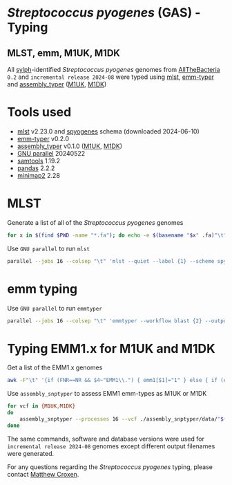 *Streptococcus pyogenes* (GAS) - Typing
=====================================
MLST, emm, M1UK, M1DK
---------------------

All [sylph](https://github.com/bluenote-1577/sylph)-identified *Streptococcus pyogenes* genomes from [AllTheBacteria](https://allthebacteria.readthedocs.io/en/latest/) ``0.2`` and ``incremental release 2024-08`` were typed using [mlst](https://github.com/tseemann/mlst), [emm-typer](https://github.com/MDU-PHL/emmtyper) and [assembly_typer](https://github.com/boasvdp/assembly_snptyper) ([M1UK](https://pubmed.ncbi.nlm.nih.gov/31519541/), [M1DK](https://pubmed.ncbi.nlm.nih.gov/38961826/))

# Tools used
* [mlst](https://github.com/tseemann/mlst) v2.23.0 and [spyogenes](www.pubmlst.org) schema (downloaded 2024-06-10)
* [emm-typer](https://github.com/MDU-PHL/emmtyper) v0.2.0
* [assembly_typer](https://github.com/boasvdp/assembly_snptyper) v0.1.0 ([M1UK](https://pubmed.ncbi.nlm.nih.gov/31519541/), [M1DK](https://pubmed.ncbi.nlm.nih.gov/38961826/))
* [GNU parallel](https://www.gnu.org/software/parallel/) 20240522
* [samtools](https://pubmed.ncbi.nlm.nih.gov/19505943/) 1.19.2
* [pandas](https://pandas.pydata.org/) 2.2.2
* [minimap2](https://pubmed.ncbi.nlm.nih.gov/29750242/) 2.28

# MLST
Generate a list of all of the *Streptococcus pyogenes* genomes

```bash
for x in $(find $PWD -name "*.fa"); do echo -e $(basename "$x" .fa)"\t"$x; done > atb-gas-genomes.txt
```

Use ``GNU parallel`` to run ``mlst``
```bash
parallel --jobs 16 --colsep "\t" 'mlst --quiet --label {1} --scheme spyogenes {2}' :::: atb-gas-genomes.txt | sort > atb0.2-gas-mlst.tsv
```

# emm typing
Use ``GNU parallel`` to run ``emmtyper``
```bash
parallel --jobs 16 --colsep "\t" 'emmtyper --workflow blast {2} --output-format verbose 2> /dev/null' :::: atb-gas-genomes.txt | awk -F"\t" -v OFS="\t" '{gsub(".tmp","",$1); print}' | sort > atb0.2-gas-emmtyper.tsv
```

# Typing EMM1.x for M1UK and M1DK 

Get a list of the EMM1.x genomes
```bash
awk -F"\t" '{if (FNR==NR && $4~"EMM1\\.") { emm1[$1]="1" } else { if (emm1[$1]) { print $2 } }}' atb0.2-gas-emmtyper.tsv atb-gas-genomes.txt > atb-gas-emm1-genomes.txt
```

Use ``assembly_snptyper`` to assess EMM1 emm-types as M1UK or M1DK
```bash
for vcf in {M1UK,M1DK}
do 
	assembly_snptyper --processes 16 --vcf ./assembly_snptyper/data/"${vcf}".vcf --reference ./assembly_snptyper/data/MGAS5005.fa --list_input atb-gas-emm1-genomes.txt > atb0.2-gas-"${vcf}".tsv
done
```

The same commands, software and database versions were used for ``incremental release 2024-08`` genomes except different output filenames were generated.

For any questions regarding the *Streptococcus pyogenes* typing, please contact [Matthew Croxen](mailto:mcroxen@ualberta.ca).
